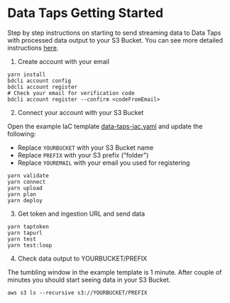 # Data Taps Getting Started

Step by step instructions on starting to send streaming data to Data Taps with processed data output to your S3 Bucket. You can see more detailed instructions [here](https://github.com/boilingdata/boilingdata-bdcli/blob/main/ONBOARDING.md).

1. Create account with your email

```shell
yarn install
bdcli account config
bdcli account register
# Check your email for verification code
bdcli account register --confirm <codeFromEmail>
```

2. Connect your account with your S3 Bucket

Open the example IaC template [data-taps-iac.yaml](data-taps-iac.yaml) and update the following:

- Replace `YOURBUCKET` with your S3 Bucket name
- Replace `PREFIX` with your S3 prefix ("folder")
- Replace `YOUREMAIL` with your email you used for registering

```shell
yarn validate
yarn connect
yarn upload
yarn plan
yarn deploy
```

3. Get token and ingestion URL and send data

```shell
yarn taptoken
yarn tapurl
yarn test
yarn test:loop
```

4. Check data output to YOURBUCKET/PREFIX

The tumbling window in the example template is 1 minute. After couple of minutes you should start seeing data in your S3 Bucket.

```shell
aws s3 ls --recursive s3://YOURBUCKET/PREFIX
```
